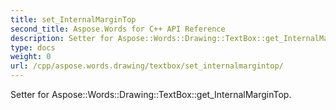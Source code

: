```yaml
---
title: set_InternalMarginTop
second_title: Aspose.Words for C++ API Reference
description: Setter for Aspose::Words::Drawing::TextBox::get_InternalMarginTop. 
type: docs
weight: 0
url: /cpp/aspose.words.drawing/textbox/set_internalmargintop/
---
```


Setter for Aspose::Words::Drawing::TextBox::get_InternalMarginTop. 

